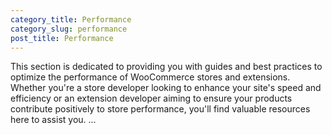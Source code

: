 ```yaml
---
category_title: Performance
category_slug: performance
post_title: Performance
---
```


This section is dedicated to providing you with guides and best practices to optimize the performance of WooCommerce stores and extensions. Whether you're a store developer looking to enhance your site's speed and efficiency or an extension developer aiming to ensure your products contribute positively to store performance, you'll find valuable resources here to assist you.
...
